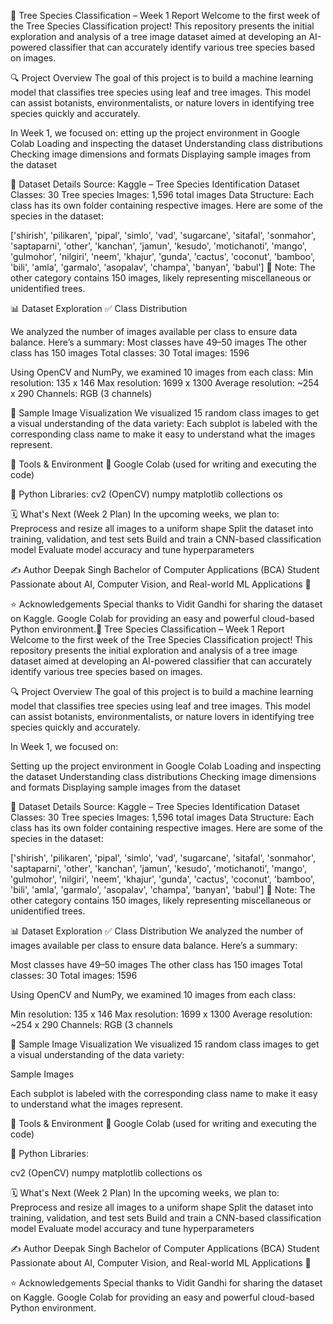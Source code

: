 🌳 Tree Species Classification – Week 1 Report
Welcome to the first week of the Tree Species Classification project! This repository presents the initial exploration and analysis of a tree image dataset aimed at developing an AI-powered classifier that can accurately identify various tree species based on images.

🔍 Project Overview
The goal of this project is to build a machine learning model that classifies tree species using leaf and tree images. This model can assist botanists, environmentalists, or nature lovers in identifying tree species quickly and accurately.

In Week 1, we focused on:
etting up the project environment in Google Colab
Loading and inspecting the dataset
Understanding class distributions
Checking image dimensions and formats
Displaying sample images from the dataset

📂 Dataset Details
Source: Kaggle – Tree Species Identification Dataset
Classes: 30 Tree species
Images: 1,596 total images
Data Structure: Each class has its own folder containing respective images.
Here are some of the species in the dataset:

['shirish', 'pilikaren', 'pipal', 'simlo', 'vad', 'sugarcane', 'sitafal', 'sonmahor', 'saptaparni', 'other', 'kanchan', 'jamun', 'kesudo', 'motichanoti', 'mango', 'gulmohor', 'nilgiri', 'neem', 'khajur', 'gunda', 'cactus', 'coconut', 'bamboo', 'bili', 'amla', 'garmalo', 'asopalav', 'champa', 'banyan', 'babul']
📌 Note: The other category contains 150 images, likely representing miscellaneous or unidentified trees.

📊 Dataset Exploration
✅ Class Distribution

We analyzed the number of images available per class to ensure data balance. Here’s a summary:
Most classes have 49–50 images
The other class has 150 images
Total classes: 30
Total images: 1596

Using OpenCV and NumPy, we examined 10 images from each class:
Min resolution: 135 x 146
Max resolution: 1699 x 1300
Average resolution: ~254 x 290
Channels: RGB (3 channels)

🧪 Sample Image Visualization
We visualized 15 random class images to get a visual understanding of the data variety:
Each subplot is labeled with the corresponding class name to make it easy to understand what the images represent.

🧰 Tools & Environment
📓 Google Colab (used for writing and executing the code)

🐍 Python Libraries:
cv2 (OpenCV)
numpy
matplotlib
collections
os

🗓️ What's Next (Week 2 Plan)
In the upcoming weeks, we plan to:
Preprocess and resize all images to a uniform shape
Split the dataset into training, validation, and test sets
Build and train a CNN-based classification model
Evaluate model accuracy and tune hyperparameters

✍️ Author
Deepak Singh Bachelor of Computer Applications (BCA) Student Passionate about AI, Computer Vision, and Real-world ML Applications 🌿

⭐ Acknowledgements
Special thanks to Vidit Gandhi for sharing the dataset on Kaggle.
Google Colab for providing an easy and powerful cloud-based Python environment.🌳 Tree Species Classification – Week 1 Report
Welcome to the first week of the Tree Species Classification project! This repository presents the initial exploration and analysis of a tree image dataset aimed at developing an AI-powered classifier that can accurately identify various tree species based on images.

🔍 Project Overview
The goal of this project is to build a machine learning model that classifies tree species using leaf and tree images. This model can assist botanists, environmentalists, or nature lovers in identifying tree species quickly and accurately.

In Week 1, we focused on:

Setting up the project environment in Google Colab
Loading and inspecting the dataset
Understanding class distributions
Checking image dimensions and formats
Displaying sample images from the dataset

📂 Dataset Details
Source: Kaggle – Tree Species Identification Dataset
Classes: 30 Tree species
Images: 1,596 total images
Data Structure: Each class has its own folder containing respective images.
Here are some of the species in the dataset:

['shirish', 'pilikaren', 'pipal', 'simlo', 'vad', 'sugarcane', 'sitafal', 'sonmahor', 'saptaparni', 'other', 'kanchan', 'jamun', 'kesudo', 'motichanoti', 'mango', 'gulmohor', 'nilgiri', 'neem', 'khajur', 'gunda', 'cactus', 'coconut', 'bamboo', 'bili', 'amla', 'garmalo', 'asopalav', 'champa', 'banyan', 'babul']
📌 Note: The other category contains 150 images, likely representing miscellaneous or unidentified trees.

📊 Dataset Exploration
✅ Class Distribution
We analyzed the number of images available per class to ensure data balance. Here’s a summary:

Most classes have 49–50 images
The other class has 150 images
Total classes: 30
Total images: 1596

Using OpenCV and NumPy, we examined 10 images from each class:

Min resolution: 135 x 146
Max resolution: 1699 x 1300
Average resolution: ~254 x 290
Channels: RGB (3 channels

🧪 Sample Image Visualization
We visualized 15 random class images to get a visual understanding of the data variety:

Sample Images

Each subplot is labeled with the corresponding class name to make it easy to understand what the images represent.

🧰 Tools & Environment
📓 Google Colab (used for writing and executing the code)

🐍 Python Libraries:

cv2 (OpenCV)
numpy
matplotlib
collections
os

🗓️ What's Next (Week 2 Plan)
In the upcoming weeks, we plan to:
Preprocess and resize all images to a uniform shape
Split the dataset into training, validation, and test sets
Build and train a CNN-based classification model
Evaluate model accuracy and tune hyperparameters

✍️ Author
Deepak Singh Bachelor of Computer Applications (BCA) Student Passionate about AI, Computer Vision, and Real-world ML Applications 🌿

⭐ Acknowledgements
Special thanks to Vidit Gandhi for sharing the dataset on Kaggle.
Google Colab for providing an easy and powerful cloud-based Python environment.
